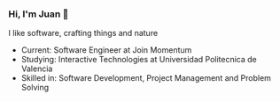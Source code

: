 ### Hi, I'm Juan 👋
I like software, crafting things and nature
- Current: Software Engineer at Join Momentum
- Studying: Interactive Technologies at Universidad Politecnica de Valencia
- Skilled in: Software Development, Project Management and Problem Solving

